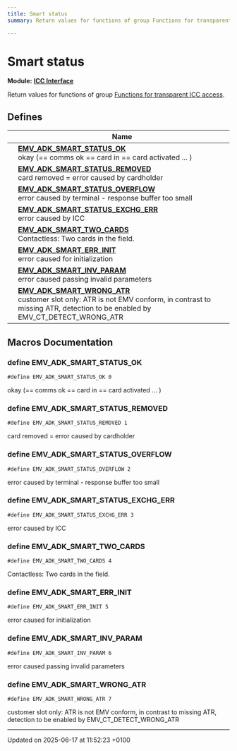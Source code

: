 ```yaml
---
title: Smart status
summary: Return values for functions of group Functions for transparent ICC access. 

---
```


# Smart status

**Module:** **[ICC Interface](group___a_d_k___i_c_c___i_f.md)**

Return values for functions of group [Functions for transparent ICC access](). 

## Defines

|                | Name           |
| -------------- | -------------- |
|  | **[EMV_ADK_SMART_STATUS_OK](group___s_m_a_r_t___s_t_a_t_u_s.md#define-emv-adk-smart-status-ok)** <br>okay (== comms ok == card in == card activated ... )  |
|  | **[EMV_ADK_SMART_STATUS_REMOVED](group___s_m_a_r_t___s_t_a_t_u_s.md#define-emv-adk-smart-status-removed)** <br>card removed = error caused by cardholder  |
|  | **[EMV_ADK_SMART_STATUS_OVERFLOW](group___s_m_a_r_t___s_t_a_t_u_s.md#define-emv-adk-smart-status-overflow)** <br>error caused by terminal - response buffer too small  |
|  | **[EMV_ADK_SMART_STATUS_EXCHG_ERR](group___s_m_a_r_t___s_t_a_t_u_s.md#define-emv-adk-smart-status-exchg-err)** <br>error caused by ICC  |
|  | **[EMV_ADK_SMART_TWO_CARDS](group___s_m_a_r_t___s_t_a_t_u_s.md#define-emv-adk-smart-two-cards)** <br>Contactless: Two cards in the field.  |
|  | **[EMV_ADK_SMART_ERR_INIT](group___s_m_a_r_t___s_t_a_t_u_s.md#define-emv-adk-smart-err-init)** <br>error caused for initialization  |
|  | **[EMV_ADK_SMART_INV_PARAM](group___s_m_a_r_t___s_t_a_t_u_s.md#define-emv-adk-smart-inv-param)** <br>error caused passing invalid parameters  |
|  | **[EMV_ADK_SMART_WRONG_ATR](group___s_m_a_r_t___s_t_a_t_u_s.md#define-emv-adk-smart-wrong-atr)** <br>customer slot only: ATR is not EMV conform, in contrast to missing ATR, detection to be enabled by EMV_CT_DETECT_WRONG_ATR  |




## Macros Documentation

### define EMV_ADK_SMART_STATUS_OK

```
#define EMV_ADK_SMART_STATUS_OK 0
```

okay (== comms ok == card in == card activated ... ) 

### define EMV_ADK_SMART_STATUS_REMOVED

```
#define EMV_ADK_SMART_STATUS_REMOVED 1
```

card removed = error caused by cardholder 

### define EMV_ADK_SMART_STATUS_OVERFLOW

```
#define EMV_ADK_SMART_STATUS_OVERFLOW 2
```

error caused by terminal - response buffer too small 

### define EMV_ADK_SMART_STATUS_EXCHG_ERR

```
#define EMV_ADK_SMART_STATUS_EXCHG_ERR 3
```

error caused by ICC 

### define EMV_ADK_SMART_TWO_CARDS

```
#define EMV_ADK_SMART_TWO_CARDS 4
```

Contactless: Two cards in the field. 

### define EMV_ADK_SMART_ERR_INIT

```
#define EMV_ADK_SMART_ERR_INIT 5
```

error caused for initialization 

### define EMV_ADK_SMART_INV_PARAM

```
#define EMV_ADK_SMART_INV_PARAM 6
```

error caused passing invalid parameters 

### define EMV_ADK_SMART_WRONG_ATR

```
#define EMV_ADK_SMART_WRONG_ATR 7
```

customer slot only: ATR is not EMV conform, in contrast to missing ATR, detection to be enabled by EMV_CT_DETECT_WRONG_ATR 



-------------------------------

Updated on 2025-06-17 at 11:52:23 +0100